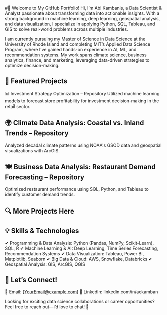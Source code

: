 #👋 Welcome to My GitHub Portfolio!
Hi, I’m Abi Kambanis, a Data Scientist & Analyst passionate about transforming data into actionable insights. With a strong background in machine learning, deep learning, geospatial analysis, and data visualization, I specialize in applying Python, SQL, Tableau, and GIS to solve real-world problems across multiple industries.

I am currently pursuing my Master of Science in Data Science at the University of Rhode Island and completing MIT’s Applied Data Science Program, where I’ve gained hands-on experience in AI, ML, and recommendation systems. My work spans climate science, business analytics, finance, and marketing, leveraging data-driven strategies to optimize decision-making.

## **📌 Featured Projects**
📊 Investment Strategy Optimization – Repository
Utilized machine learning models to forecast store profitability for investment decision-making in the retail sector.

## **🌍 Climate Data Analysis: Coastal vs. Inland Trends – Repository**
Analyzed decadal climate patterns using NOAA's GSOD data and geospatial visualizations with ArcGIS.

## **🍽 Business Data Analysis: Restaurant Demand Forecasting – Repository**
Optimized restaurant performance using SQL, Python, and Tableau to identify customer demand trends.

## **🔍 More Projects Here**

## **💡 Skills & Technologies**
✔ Programming & Data Analysis: Python (Pandas, NumPy, Scikit-Learn), SQL, R
✔ Machine Learning & AI: Deep Learning, Time Series Forecasting, Recommendation Systems
✔ Data Visualization: Tableau, Power BI, Matplotlib, Seaborn
✔ Big Data & Cloud: AWS, Snowflake, Databricks
✔ Geospatial Analysis: GIS, ArcGIS, QGIS

## **🚀 Let’s Connect!**
📧 Email: [YourEmail@example.com]
💼 LinkedIn: linkedin.com/in/aekamban

Looking for exciting data science collaborations or career opportunities? Feel free to reach out—I’d love to chat! 🚀

<!---
aekamban/aekamban is a ✨ special ✨ repository because its `README.md` (this file) appears on your GitHub profile.
You can click the Preview link to take a look at your changes.
--->
